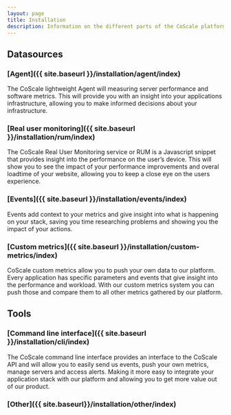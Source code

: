 ```yaml
---
layout: page
title: Installation
description: Information on the different parts of the CoScale platform and it's components.
---
```


## Datasources

### [Agent]({{ site.baseurl }}/installation/agent/index)
The CoScale lightweight Agent will measuring server performance and software metrics. This will provide you with an insight into your applications infrastructure, allowing you to make informed decisions about your infrastructure.

### [Real user monitoring]({{ site.baseurl }}/installation/rum/index)
The CoScale Real User Monitoring service or RUM is a Javascript snippet that provides insight into the performance on the user’s device. This will show you to see the impact of your performance improvements and overal loadtime of your website, allowing you to keep a close eye on the users experience.

### [Events]({{ site.baseurl }}/installation/events/index)
Events add context to your metrics and give insight into what is happening on your stack, saving you time researching problems and showing you the impact of your actions.

### [Custom metrics]({{ site.baseurl }}/installation/custom-metrics/index)
CoScale custom metrics allow you to push your own data to our platform. Every application has specific parameters and events that give insight into the performance and workload. With our custom metrics system you can push those and compare them to all other metrics gathered by our platform.

## Tools

### [Command line interface]({{ site.baseurl }}/installation/cli/index)
The CoScale command line interface provides an interface to the CoScale API and will allow you to easily send us events, push your own metrics, manage servers and access alerts. Making it more easy to integrate your application stack with our platform and allowing you to get more value out of our product.

### [Other]({{ site.baseurl}}/installation/other/index)
